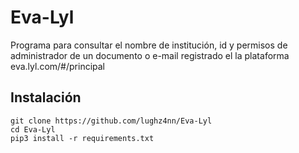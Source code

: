 # Eva-Lyl
Programa para consultar el nombre de institución, id y permisos de administrador de un documento o e-mail registrado el la plataforma eva.lyl.com/#/principal

## Instalación
```console
git clone https://github.com/lughz4nn/Eva-Lyl
cd Eva-Lyl
pip3 install -r requirements.txt
```
